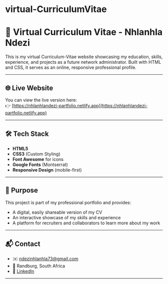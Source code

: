 # virtual-CurriculumVitae
# 💼 Virtual Curriculum Vitae - Nhlanhla Ndezi

This is my virtual Curriculum-Vitae website showcasing my education, skills, experience, and projects as a future network administrator. Built with HTML and CSS, it serves as an online, responsive professional profile.

---

## 🌐 Live Website

You can view the live version here:  
👉 [https://nhlanhlandezi-partfolio.netlify.app](https://nhlanhlandezi-partfolio.netlify.app)

---

## 🛠️ Tech Stack

- **HTML5**  
- **CSS3** (Custom Styling)  
- **Font Awesome** for icons  
- **Google Fonts** (Montserrat)  
- **Responsive Design** (mobile-first)

---


## 📄 Purpose

This project is part of my professional portfolio and provides:
- A digital, easily shareable version of my CV  
- An interactive showcase of my skills and experience  
- A platform for recruiters and collaborators to learn more about my work

---

## 📬 Contact

- ✉️ ndezinhlanhla73@gmail.com  
- 📍 Randburg, South Africa  
- 🔗 [LinkedIn](https://www.linkedin.com/in/nhlanhlandezi)  

---
